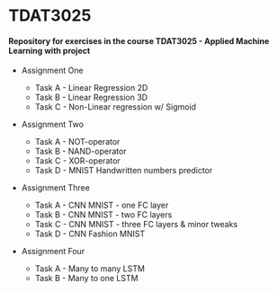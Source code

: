 # TDAT3025

#### Repository for exercises in the course TDAT3025 - Applied Machine Learning with project

- Assignment One
  - Task A - Linear Regression 2D
  - Task B - Linear Regression 3D
  - Task C - Non-Linear regression w/ Sigmoid
  
- Assignment Two
  - Task A - NOT-operator
  - Task B - NAND-operator
  - Task C - XOR-operator
  - Task D - MNIST Handwritten numbers predictor
  
- Assignment Three
  - Task A - CNN MNIST - one FC layer
  - Task B - CNN MNIST - two FC layers
  - Task C - CNN MNIST - three FC layers & minor tweaks
  - Task D - CNN Fashion MNIST
  
- Assignment Four
  - Task A - Many to many LSTM
  - Task B - Many to one LSTM
